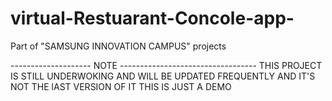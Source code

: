 # virtual-Restuarant-Concole-app-
Part of "SAMSUNG INNOVATION CAMPUS" projects

-------------------- NOTE ----------------------------------
THIS PROJECT IS STILL UNDERWOKING AND WILL BE UPDATED FREQUENTLY AND IT'S NOT THE lAST VERSION OF IT 
THIS IS JUST A DEMO
